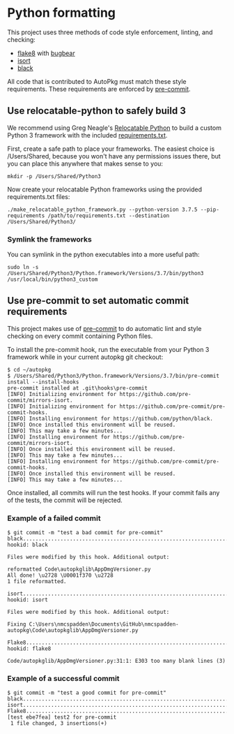 # Python formatting

This project uses three methods of code style enforcement, linting, and checking:
* [flake8](http://flake8.pycqa.org/en/latest) with [bugbear](https://github.com/PyCQA/flake8-bugbear)
* [isort](https://github.com/timothycrosley/isort)
* [black](https://github.com/python/black)

All code that is contributed to AutoPkg must match these style requirements. These
requirements are enforced by [pre-commit](https://pre-commit.com).

## Use relocatable-python to safely build 3

We recommend using Greg Neagle's [Relocatable Python](https://github.com/gregneagle/relocatable-python)
to build a custom Python 3 framework with the included [requirements.txt](https://github.com/autopkg/autopkg/blob/master/requirements.txt).

First, create a safe path to place your frameworks. The easiest choice is
/Users/Shared, because you won't have any permissions issues there, but you can
place this anywhere that makes sense to you:
```
mkdir -p /Users/Shared/Python3
```

Now create your relocatable Python frameworks using the provided requirements.txt files:
```
./make_relocatable_python_framework.py --python-version 3.7.5 --pip-requirements /path/to/requirements.txt --destination /Users/Shared/Python3/
```

### Symlink the frameworks
You can symlink in the python executables into a more useful path:
```
sudo ln -s /Users/Shared/Python3/Python.framework/Versions/3.7/bin/python3 /usr/local/bin/python3_custom
```

## Use pre-commit to set automatic commit requirements

This project makes use of [pre-commit](https://pre-commit.com/) to do automatic
lint and style checking on every commit containing Python files.

To install the pre-commit hook, run the executable from your Python 3 framework
while in your current autopkg git checkout:
```
$ cd ~/autopkg
$ /Users/Shared/Python3/Python.framework/Versions/3.7/bin/pre-commit install --install-hooks
pre-commit installed at .git\hooks\pre-commit
[INFO] Initializing environment for https://github.com/pre-commit/mirrors-isort.
[INFO] Initializing environment for https://github.com/pre-commit/pre-commit-hooks.
[INFO] Installing environment for https://github.com/python/black.
[INFO] Once installed this environment will be reused.
[INFO] This may take a few minutes...
[INFO] Installing environment for https://github.com/pre-commit/mirrors-isort.
[INFO] Once installed this environment will be reused.
[INFO] This may take a few minutes...
[INFO] Installing environment for https://github.com/pre-commit/pre-commit-hooks.
[INFO] Once installed this environment will be reused.
[INFO] This may take a few minutes...
```

Once installed, all commits will run the test hooks. If your commit fails any of
the tests, the commit will be rejected.

### Example of a failed commit
```
$ git commit -m "test a bad commit for pre-commit"
black....................................................................Failed
hookid: black

Files were modified by this hook. Additional output:

reformatted Code\autopkglib\AppDmgVersioner.py
All done! \u2728 \U0001f370 \u2728
1 file reformatted.

isort....................................................................Failed
hookid: isort

Files were modified by this hook. Additional output:

Fixing C:\Users\nmcspadden\Documents\GitHub\nmcspadden-autopkg\Code\autopkglib\AppDmgVersioner.py

Flake8...................................................................Failed
hookid: flake8

Code/autopkglib/AppDmgVersioner.py:31:1: E303 too many blank lines (3)
```

### Example of a successful commit
```
$ git commit -m "test a good commit for pre-commit"
black....................................................................Passed
isort....................................................................Passed
Flake8...................................................................Passed
[test ebe7fea] test2 for pre-commit
 1 file changed, 3 insertions(+)
```
